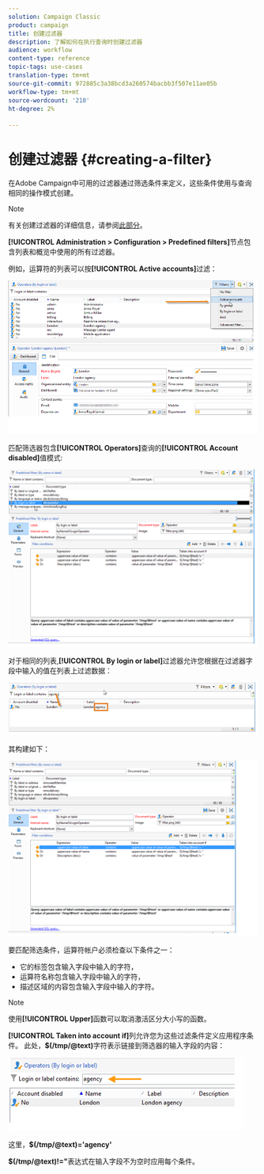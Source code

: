 ```yaml
---
solution: Campaign Classic
product: campaign
title: 创建过滤器
description: 了解如何在执行查询时创建过滤器
audience: workflow
content-type: reference
topic-tags: use-cases
translation-type: tm+mt
source-git-commit: 972885c3a38bcd3a260574bacbb3f507e11ae05b
workflow-type: tm+mt
source-wordcount: '210'
ht-degree: 2%

---
```



# 创建过滤器 {#creating-a-filter}

在Adobe Campaign中可用的过滤器通过筛选条件来定义，这些条件使用与查询相同的操作模式创建。

>[!NOTE]
>
>有关创建过滤器的详细信息，请参阅[此部分](../../platform/using/filtering-options.md)。

**[!UICONTROL Administration > Configuration > Predefined filters]**&#x200B;节点包含列表和概览中使用的所有过滤器。

例如，运算符的列表可以按&#x200B;**[!UICONTROL Active accounts]**&#x200B;过滤：

![](assets/query_editor_filter_sample_1.png)

匹配筛选器包含&#x200B;**[!UICONTROL Operators]**&#x200B;查询的&#x200B;**[!UICONTROL Account disabled]**&#x200B;值模式:

![](assets/query_editor_filter_sample_2.png)

对于相同的列表,**[!UICONTROL By login or label]**&#x200B;过滤器允许您根据在过滤器字段中输入的值在列表上过滤数据：

![](assets/query_editor_filter_sample_3.png)

其构建如下：

![](assets/query_editor_filter_sample_4.png)

要匹配筛选条件，运算符帐户必须检查以下条件之一：

* 它的标签包含输入字段中输入的字符，
* 运算符名称包含输入字段中输入的字符，
* 描述区域的内容包含输入字段中输入的字符。

>[!NOTE]
>
>使用&#x200B;**[!UICONTROL Upper]**&#x200B;函数可以取消激活区分大小写的函数。

**[!UICONTROL Taken into account if]**&#x200B;列允许您为这些过滤条件定义应用程序条件。 此处，**$(/tmp/@text)**&#x200B;字符表示链接到筛选器的输入字段的内容：

![](assets/query_editor_filter_sample_5.png)

这里，**$(/tmp/@text)=&#39;agency&#39;**

**$(/tmp/@text)!=&quot;**&#x200B;表达式在输入字段不为空时应用每个条件。
